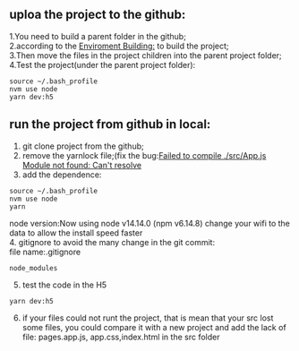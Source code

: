 ## uploa the project to the github:  
1.You need to build a parent folder in the github;  
2.according to the [Enviroment Building:](https://github.com/GlennOu66304/Tarominiprogram) to build the project;   
3.Then move the files in the project children into the parent project folder;   
4.Test the project(under the parent project folder):   
```
source ~/.bash_profile 
nvm use node 
yarn dev:h5  
```

## run the project from github in local:  
1. git clone project  from the github;  
2. remove the yarnlock file;(fix the bug:[Failed to compile ./src/App.js Module not found: Can't resolve](https://stackoverflow.com/questions/48767118/failed-to-compile-src-app-js-module-not-found-cant-resolve)
3. add the dependence:  
```
source ~/.bash_profile 
nvm use node  
yarn
```
node version:Now using node v14.14.0 (npm v6.14.8) 
change your wifi to the data to allow the install speed faster  
4. gitignore to avoid the many change in the git commit:  
file name:.gitignore
```
node_modules
```
5. test the code in the H5  
```
yarn dev:h5 
```
6. if your files could not runt the project, that is mean that your src lost some files, you could compare it with a new project and add the lack of file: pages.app.js, app.css,index.html in the src folder